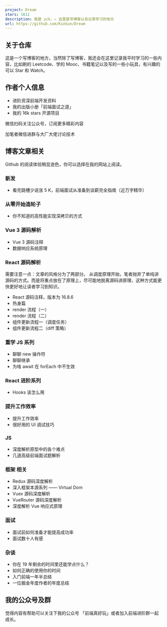 ```yaml
---
project: Dream
stars: 1611
description: 我是 yck，✍️ 这里是写博客以及记录学习的地方
url: https://github.com/KieSun/Dream
---
```


关于仓库
----

这是一个写博客的地方，当然除了写博客，我还会在这里记录我平时学习的一些内容，比如刷的 Leetcode、学的 Mooc、书籍笔记以及写的一些小玩具，有兴趣的可以 Star 和 Watch。

作者个人信息
------

-   进阶资深前端开发资料
-   我的出版小册「前端面试之道」
-   我的 16k stars 开源项目

微信扫码关注公众号，订阅更多精彩内容

加笔者微信进群与大厂大佬讨论技术

博客文章相关
------

Github 的阅读体验稍显逊色，你可以选择在我的网站上阅读。

### 新发

-   看完跳槽少说涨 5 K，前端面试从准备到谈薪完全指南（近万字精华）

### 从零开始造轮子

-   你不知道的高性能实现深拷贝的方式

### Vue 3 源码解析

-   Vue 3 源码注释
-   数据响应系统原理

### React 源码解析

需要注意一点：文章的风格分为了两部分。 从调度原理开始，笔者抛弃了单纯讲源码的方式。而是将重点放在了原理上，尽可能地脱离源码讲原理，这种方式能更快更好地让读者学习到知识。

-   React 源码注释，版本为 16.8.6
-   热身篇
-   render 流程（一）
-   render 流程（二）
-   组件更新流程一（调度任务）
-   组件更新流程二（diff 策略）

### 重学 JS 系列

-   聊聊 new 操作符
-   聊聊继承
-   为啥 await 在 forEach 中不生效

### React 进阶系列

-   Hooks 该怎么用

### 提升工作效率

-   提升工作效率
-   很好用的 UI 调试技巧

### JS

-   深度解析原型中的各个难点
-   几道高级前端面试题解析

### 框架 相关

-   Redux 源码深度解析
-   深入框架本源系列 —— Virtual Dom
-   Vuex 源码深度解析
-   VueRouter 源码深度解析
-   深度解析 Vue 响应式原理

### 面试

-   面试前如何准备才能提高成功率
-   面试数十人有感

### 杂谈

-   你在 19 年剩余的时间里还能学点什么？
-   如何正确的使用你的时间
-   入门前端一年半总结
-   一位掘金年度作者的年度总结

我的公众号及群
-------

觉得内容有帮助可以关注下我的公众号 「前端真好玩」或者加入前端进阶群一起成长。
